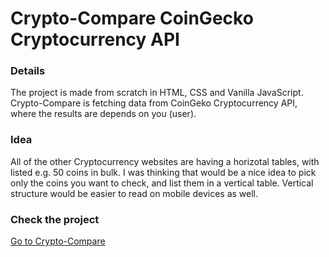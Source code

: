 # Crypto-Compare CoinGecko Cryptocurrency API
### Details
The project is made from scratch in HTML, CSS and Vanilla JavaScript.  Crypto-Compare is fetching data from CoinGeko Cryptocurrency API, where the results are depends on you (user).
### Idea
 All of the other Cryptocurrency websites are having a horizotal tables, with listed e.g. 50 coins in bulk.  I was thinking that would be a nice idea to pick only the coins you want to check, and list them in a vertical table. Vertical structure would be easier to read on mobile devices as well. 
### Check the project
[Go to Crypto-Compare](https://konradszymanski.github.io/Crypto-Compare/)

